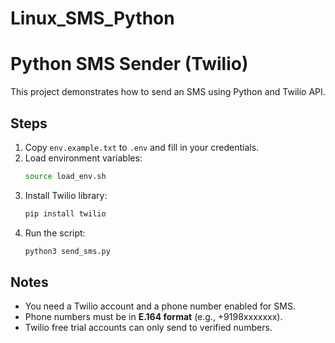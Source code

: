 # Linux_SMS_Python

# Python SMS Sender (Twilio)

This project demonstrates how to send an SMS using Python and Twilio API.

## Steps
1. Copy `env.example.txt` to `.env` and fill in your credentials.
2. Load environment variables:
   ```bash
   source load_env.sh
   ```
3. Install Twilio library:
   ```bash
   pip install twilio
   ```
4. Run the script:
   ```bash
   python3 send_sms.py
   ```

## Notes
- You need a Twilio account and a phone number enabled for SMS.
- Phone numbers must be in **E.164 format** (e.g., +9198xxxxxxx).
- Twilio free trial accounts can only send to verified numbers.

